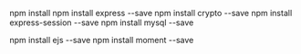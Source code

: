 npm install
npm install express --save
npm install crypto --save
npm install express-session --save
npm install mysql --save

npm install ejs --save
npm install moment --save


